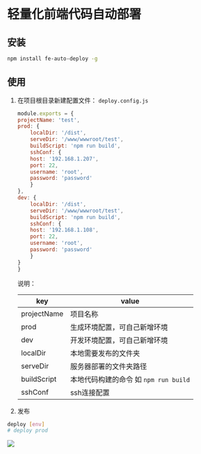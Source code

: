 # 轻量化前端代码自动部署

## 安装

```bash
npm install fe-auto-deploy -g
```

## 使用

1. 在项目根目录新建配置文件： `deploy.config.js`

    ```js
    module.exports = {
    projectName: 'test',
    prod: {
        localDir: '/dist',
        serveDir: '/www/wwwroot/test',
        buildScript: 'npm run build',
        sshConf: {
        host: '192.168.1.207',
        port: 22,
        username: 'root',
        password: 'password'
        }
    },
    dev: {
        localDir: '/dist',
        serveDir: '/www/wwwroot/test',
        buildScript: 'npm run build',
        sshConf: {
        host: '192.168.1.108',
        port: 22,
        username: 'root',
        password: 'password'
        }
    }
    }
    ```

    说明：

    |  key   | value  |
    |  ----  | ----  |
    | projectName  | 项目名称 |
    | prod  | 生成环境配置，可自己新增环境 |
    | dev  | 开发环境配置，可自己新增环境 |
    | localDir  | 本地需要发布的文件夹 |
    | serveDir  | 服务器部署的文件夹路径 |
    | buildScript  | 本地代码构建的命令 如 `npm run build` |
    | sshConf  | ssh连接配置 |


2. 发布

```bash
deploy [env]
# deploy prod
```

![](http://cdn.cqhiji.com/pic/20200724173049.jpg)